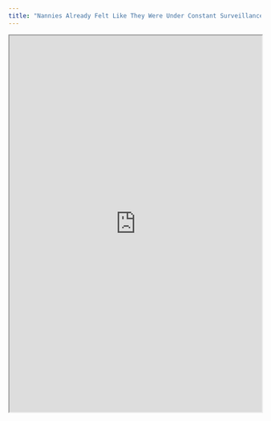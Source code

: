 ```yaml
---
title: "Nannies Already Felt Like They Were Under Constant Surveillance. The Internet Has Made It Even Worse."
---
```



<iframe height="750" width="100%" src="https://ewelton.github.io/ktest/wiki.html#Nannies%20Already%20Felt%20Like%20They%20Were%20Under%20Constant%20Surveillance.%20The%20Internet%20Has%20Made%20It%20Even%20Worse."></iframe>
